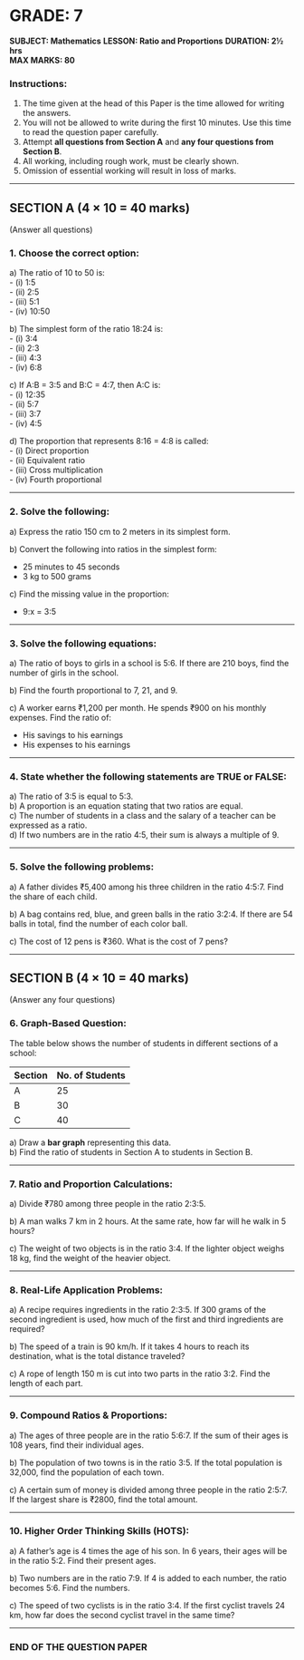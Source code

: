 # **GRADE: 7**

**SUBJECT: Mathematics**
**LESSON: Ratio and Proportions**
**DURATION: 2½ hrs**  
**MAX MARKS: 80**  

### **Instructions:**

1. The time given at the head of this Paper is the time allowed for writing the answers.
2. You will not be allowed to write during the first 10 minutes. Use this time to read the question paper carefully.
3. Attempt **all questions from Section A** and **any four questions from Section B**.
4. All working, including rough work, must be clearly shown.
5. Omission of essential working will result in loss of marks.

---

## **SECTION A (4 × 10 = 40 marks)**

(Answer all questions)

### **1. Choose the correct option:**

   a) The ratio of 10 to 50 is:  
      - (i) 1:5  
      - (ii) 2:5  
      - (iii) 5:1  
      - (iv) 10:50  

   b) The simplest form of the ratio 18:24 is:  
      - (i) 3:4  
      - (ii) 2:3  
      - (iii) 4:3  
      - (iv) 6:8  

   c) If A:B = 3:5 and B:C = 4:7, then A:C is:  
      - (i) 12:35  
      - (ii) 5:7  
      - (iii) 3:7  
      - (iv) 4:5  

   d) The proportion that represents 8:16 = 4:8 is called:  
      - (i) Direct proportion  
      - (ii) Equivalent ratio  
      - (iii) Cross multiplication  
      - (iv) Fourth proportional  

---

### **2. Solve the following:**

a) Express the ratio 150 cm to 2 meters in its simplest form.  

b) Convert the following into ratios in the simplest form:  

- 25 minutes to 45 seconds  
- 3 kg to 500 grams  

c) Find the missing value in the proportion:  

- 9:x = 3:5  

---

### **3. Solve the following equations:**

a) The ratio of boys to girls in a school is 5:6. If there are 210 boys, find the number of girls in the school.  

b) Find the fourth proportional to 7, 21, and 9.  

c) A worker earns ₹1,200 per month. He spends ₹900 on his monthly expenses. Find the ratio of:  

- His savings to his earnings  
- His expenses to his earnings  

---

### **4. State whether the following statements are TRUE or FALSE:**

a) The ratio of 3:5 is equal to 5:3.  
b) A proportion is an equation stating that two ratios are equal.  
c) The number of students in a class and the salary of a teacher can be expressed as a ratio.  
d) If two numbers are in the ratio 4:5, their sum is always a multiple of 9.  

---

### **5. Solve the following problems:**

a) A father divides ₹5,400 among his three children in the ratio 4:5:7. Find the share of each child.  

b) A bag contains red, blue, and green balls in the ratio 3:2:4. If there are 54 balls in total, find the number of each color ball.  

c) The cost of 12 pens is ₹360. What is the cost of 7 pens?  

---

## **SECTION B (4 × 10 = 40 marks)**

(Answer any four questions)

### **6. Graph-Based Question:**

The table below shows the number of students in different sections of a school:

| Section | No. of Students |
| ------- | --------------- |
| A       | 25              |
| B       | 30              |
| C       | 40              |

a) Draw a **bar graph** representing this data.  
b) Find the ratio of students in Section A to students in Section B.  

---

### **7. Ratio and Proportion Calculations:**

a) Divide ₹780 among three people in the ratio 2:3:5.  

b) A man walks 7 km in 2 hours. At the same rate, how far will he walk in 5 hours?  

c) The weight of two objects is in the ratio 3:4. If the lighter object weighs 18 kg, find the weight of the heavier object.  

---

### **8. Real-Life Application Problems:**

a) A recipe requires ingredients in the ratio 2:3:5. If 300 grams of the second ingredient is used, how much of the first and third ingredients are required?  

b) The speed of a train is 90 km/h. If it takes 4 hours to reach its destination, what is the total distance traveled?  

c) A rope of length 150 m is cut into two parts in the ratio 3:2. Find the length of each part.  

---

### **9. Compound Ratios & Proportions:**

a) The ages of three people are in the ratio 5:6:7. If the sum of their ages is 108 years, find their individual ages.  

b) The population of two towns is in the ratio 3:5. If the total population is 32,000, find the population of each town.  

c) A certain sum of money is divided among three people in the ratio 2:5:7. If the largest share is ₹2800, find the total amount.  

---

### **10. Higher Order Thinking Skills (HOTS):**

a) A father’s age is 4 times the age of his son. In 6 years, their ages will be in the ratio 5:2. Find their present ages.  

b) Two numbers are in the ratio 7:9. If 4 is added to each number, the ratio becomes 5:6. Find the numbers.  

c) The speed of two cyclists is in the ratio 3:4. If the first cyclist travels 24 km, how far does the second cyclist travel in the same time?  

---

### **END OF THE QUESTION PAPER**


